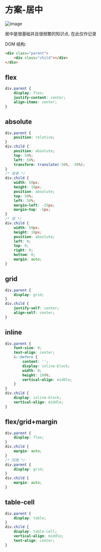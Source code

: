 # 方案-居中


![image](/assets/2021-3-8/center.png)

居中是很基础并且很频繁的知识点, 在此仅作记录

DOM 结构:

```html
<div class="parent">
    <div class="child"></div>
</div>
```

## flex

```css
div.parent {
    display: flex;
    justify-content: center;
    align-items: center;
}
```

## absolute

```css
div.parent {
    position: relative;
}
div.child {
    position: absolute;
    top: 50%;
    left: 50%;
    transform: translate(-50%, -50%);
}
/* 或者 */
div.child {
    width: 50px;
    height: 10px;
    position: absolute;
    top: 50%;
    left: 50%;
    margin-left: -25px;
    margin-top: -5px;
}
/* 或 */
div.child {
    width: 50px;
    height: 10px;
    position: absolute;
    left: 0;
    top: 0;
    right: 0;
    bottom: 0;
    margin: auto;
}
```

## grid

```css
div.parent {
    display: grid;
}
div.child {
    justify-self: center;
    align-self: center;
}
```

## inline

```css
div.parent {
    font-size: 0;
    text-align: center;
    &::before {
        content: '';
        display: inline-block;
        width: 0;
        height: 100%;
        vertical-align: middle;
    }
}
div.child {
    display: inline-block;
    vertical-align: middle;
}
```

## flex/grid+margin

```css
div.parent {
    display: flex;
}
div.child {
    margin: auto;
}
/* 同理 */
div.parent {
    display: grid;
}
div.child {
    margin: auto;
}
```

## table-cell

```css
div.parent {
    display: table;
}
div.child {
    display: table-cell;
    vertical-align: middle;
    text-align: center;
}
```
